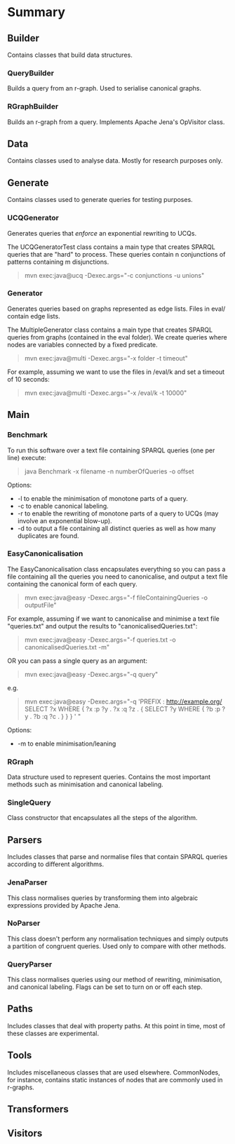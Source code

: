 # Summary

## Builder

Contains classes that build data structures.

### QueryBuilder

Builds a query from an r-graph. Used to serialise canonical graphs.

### RGraphBuilder

Builds an r-graph from a query. Implements Apache Jena's OpVisitor class.

## Data

Contains classes used to analyse data. Mostly for research purposes only.

## Generate

Contains classes used to generate queries for testing purposes.

### UCQGenerator

Generates queries that *enforce* an exponential rewriting to UCQs.

The UCQGeneratorTest class contains a main type that creates SPARQL queries that are "hard" to process. 
These queries contain n conjunctions of patterns containing m disjunctions.

> mvn exec:java@ucq -Dexec.args="-c conjunctions -u unions"

### Generator

Generates queries based on graphs represented as edge lists. Files in eval/ contain edge lists.

The MultipleGenerator class contains a main type that creates SPARQL queries from graphs (contained in the eval folder). We create queries where nodes are variables connected by a fixed predicate.

> mvn exec:java@multi -Dexec.args="-x folder -t timeout"

For example, assuming we want to use the files in /eval/k and set a timeout of 10 seconds:

> mvn exec:java@multi -Dexec.args="-x /eval/k -t 10000"

## Main

### Benchmark

To run this software over a text file containing SPARQL queries (one per line) execute:

> java Benchmark -x filename -n numberOfQueries -o offset

Options:
* -l to enable the minimisation of monotone parts of a query.
* -c to enable canonical labeling.
* -r to enable the rewriting of monotone parts of a query to UCQs (may involve an exponential blow-up).
* -d to output a file containing all distinct queries as well as how many duplicates are found.

### EasyCanonicalisation

The EasyCanonicalisation class encapsulates everything so you can pass
a file containing all the queries you need to canonicalise, and output a text file
containing the canonical form of each query.

> mvn exec:java@easy -Dexec.args="-f fileContainingQueries -o outputFile"

For example, assuming if we want to canonicalise and minimise a text file "queries.txt" and
output the results to "canonicalisedQueries.txt":

> mvn exec:java@easy -Dexec.args="-f queries.txt -o canonicalisedQueries.txt -m"

OR you can pass a single query as an argument:

> mvn exec:java@easy -Dexec.args="-q query"

e.g.

> mvn exec:java@easy -Dexec.args="-q 'PREFIX : <http://example.org/> SELECT ?x WHERE { ?x :p ?y . ?x :q ?z . { SELECT ?y WHERE { ?b :p ?y . ?b :q ?c . } } } ' "


Options:
* -m to enable minimisation/leaning


### RGraph

Data structure used to represent queries. Contains the most important methods such as minimisation and canonical labeling.

### SingleQuery

Class constructor that encapsulates all the steps of the algorithm.

## Parsers

Includes classes that parse and normalise files that contain SPARQL queries according to different algorithms.

### JenaParser

This class normalises queries by transforming them into algebraic expressions provided by Apache Jena.

### NoParser

This class doesn't perform any normalisation techniques and simply outputs a partition of congruent queries. Used only to compare with other methods.

### QueryParser

This class normalises queries using our method of rewriting, minimisation, and canonical labeling. Flags can be set to turn on or off each step.

## Paths

Includes classes that deal with property paths. At this point in time, most of these
classes are experimental.

## Tools

Includes miscellaneous classes that are used elsewhere. CommonNodes, for instance,
contains static instances of nodes that are commonly used in r-graphs.

## Transformers

## Visitors
